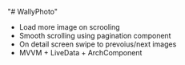 "# WallyPhoto" 
* Load more image on scrooling
* Smooth scrolling using pagination component
* On detail screen swipe to prevoius/next images
* MVVM + LiveData + ArchComponent
